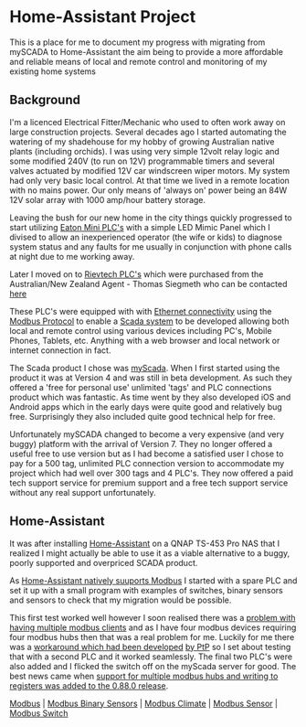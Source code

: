 # Home-Assistant Project

This is a place for me to document my progress with migrating from mySCADA to Home-Assistant the aim being to provide a more affordable and reliable means of local and remote control and monitoring of my existing home systems

## Background

I'm a licenced Electrical Fitter/Mechanic who used to often work away on large construction projects.
Several decades ago I started automating the watering of my shadehouse for my hobby of growing Australian native plants (including orchids). I was using very simple 12volt relay logic and some modified 240V (to run on 12V) programmable timers and several valves actuated by modified 12V car windscreen wiper motors. My system had only very basic local control. At that time we lived in a remote location with no mains power. Our only means of 'always on' power being an 84W 12V solar array with 1000 amp/hour battery storage.

Leaving the bush for our new home in the city things quickly progressed to start utilizing [Eaton Mini PLC's](https://www.eaton.com/SEAsia/ProductsSolutions/Electrical/ProductsServices/AutomationControl/Automation/ModularProgrammableLogicControllers/index.htm) with a simple LED Mimic Panel which I divised to allow an inexperienced operator (the wife or kids) to diagnose system status and any faults for me usually in conjunction with phone calls at night due to me working away.

Later I moved on to [Rievtech PLC's](https://www.rievtech.com) which were purchased from the Australian/New Zealand Agent - Thomas Siegmeth who can be contacted [here](http://www.xlogic.com.au/)

These PLC's were equipped with with [Ethernet connectivity](https://en.wikipedia.org/wiki/Ethernet) using the [Modbus Protocol](https://en.wikipedia.org/wiki/Modbus) to enable a [Scada system](https://en.wikipedia.org/wiki/SCADA) to be developed allowing both local and remote control using various devices including PC's, Mobile Phones, Tablets, etc. Anything with a web browser and local network or internet connection in fact.

The Scada product I chose was [myScada](https://www.myscada.org/en/). When I first started using the product it was at Version 4 and was still in beta development. As such they offered a 'free for personal use' unlimited 'tags' and PLC connections product which was fantastic. As time went by they also developed iOS and Android apps which in the early days were quite good and relatively bug free. Surprisingly they also included quite good technical help for free.

Unfortunately mySCADA changed to become a very expensive (and very buggy) platform with the arrival of Version 7. They no longer offered a useful free to use version but as I had become a satisfied user I chose to pay for a 500 tag, unlimited PLC connection version to accommodate my project which had well over 300 tags and 4 PLC's. They now offered a paid tech support service for premium support and a free tech support service without any real support unfortunately.

## Home-Assistant

It was after installing [Home-Assistant](https://www.home-assistant.io/) on a QNAP TS-453 Pro NAS that I realized I might actually be able to use it as a viable alternative to a buggy, poorly supported and overpriced SCADA product.

As [Home-Assistant natively suuports Modbus](https://www.home-assistant.io/components/modbus/) I started with a spare PLC and set it up with a small program with examples of switches, binary sensors and sensors to check that my migration would be possible.

This first test worked well however I soon realised there was a [problem with having multiple modbus clients](https://community.home-assistant.io/t/ability-to-add-multiple-modbus-hubs/16365) and as I have four modbus devices requiring four modbus hubs then that was a real problem for me. Luckily for me there was a [workaround which had been developed](https://community.home-assistant.io/t/multiple-tcp-modbus-slaves/99210/2) [by PtP](https://community.home-assistant.io/u/PtP) so I set about testing that with a second PLC and it worked seamlessly. The final two PLC's were also added and I flicked the switch off on the myScada server for good. The best news came when [support for multiple modbus hubs and writing to registers was added to the 0.88.0 release](https://github.com/home-assistant/home-assistant/pull/21238).  

[Modbus](https://www.home-assistant.io/components/modbus/) | [Modbus Binary Sensors](https://www.home-assistant.io/components/binary_sensor.modbus/) | [Modbus Climate](https://www.home-assistant.io/components/climate.modbus/) | [Modbus Sensor](https://www.home-assistant.io/components/sensor.modbus/) | [Modbus Switch](https://www.home-assistant.io/components/switch.modbus/)
